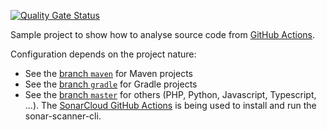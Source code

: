 [![Quality Gate Status](https://sonarcloud.io/api/project_badges/measure?project=simonbrandhof_sonarcloud-github-action-sample&metric=alert_status)](https://sonarcloud.io/dashboard?id=simonbrandhof_sonarcloud-github-action-sample)

Sample project to show how to analyse source code from [GitHub Actions](https://developer.github.com/actions/).

Configuration depends on the project nature:

* See the [branch `maven`](https://github.com/simonbrandhof/sonarcloud-github-action-sample/tree/maven) for Maven projects
* See the [branch `gradle`](https://github.com/simonbrandhof/sonarcloud-github-action-sample/tree/gradle) for Gradle projects
* See the [branch `master`](https://github.com/simonbrandhof/sonarcloud-github-action-sample/tree/master) for others (PHP, Python, Javascript, Typescript, ...). The [SonarCloud GitHub Actions](https://github.com/sonarsource/sonarcloud-github-action) is being used to install and run the sonar-scanner-cli.
